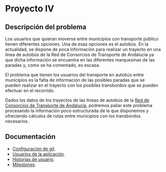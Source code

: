# Proyecto IV

## Descripción del problema 
Los usuarios que quieran moverse entre municipios con transporte público tienen diferentes opciones. Una de esas opciones es el autobús. En la actualidad, se dispone de poca información para realizar un trayecto en una línea de autobús de la Red de Consorcios de Transporte de Andalucía ya que dicha información se encuentra en las diferentes marquesinas de las paradas y, como se ha comentado, es escasa.

El problema que tienen los usuarios del transporte en autobús entre municipios es la falta de información de las posibles paradas que se pueden realizar en el trayecto con los posibles transbordos que se pueden efectuar en el recorrido.

Dados los datos de los trayectos de las líneas de autobús de la [Red de Consorcios de Transporte de Andalucía](https://api.ctan.es/doc/#api-Corredores-ObtieneBloquesCorredor), podremos paliar este problema procesando la información poco estructurada de la que disponemos y ofreciendo cálculos de rutas entre municipios con los transbordos necesarios.

## Documentación
- [Configuración de git](docs/configuracion-git.md).
- [Usuarios de la aplicación](docs/usuarios.md).
- [Historias de usuario](docs/historias-usuario.md).
- [Milestones](docs/milestones.md).